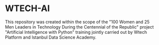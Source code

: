 # WTECH-AI
This repository was created within the scope of the "100 Women and 25 Men Leaders in Technology During the Centennial of the Republic" project "Artificial Intelligence with Python" training jointly carried out by Wtech Platform and Istanbul Data Science Academy.
